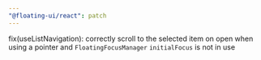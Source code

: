 ```yaml
---
"@floating-ui/react": patch
---
```


fix(useListNavigation): correctly scroll to the selected item on open when using a pointer and `FloatingFocusManager` `initialFocus` is not in use
